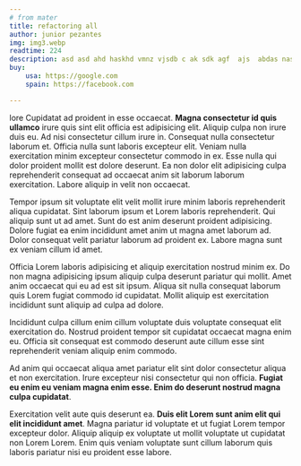 ```yaml
---
# from mater
title: refactoring all
author: junior pezantes
img: img3.webp
readtime: 224
description: asd asd ahd haskhd vmnz vjsdb c ak sdk agf  ajs  abdas nasdbas dja  ajsvcj xzjhvxcz
buy:
    usa: https://google.com
    spain: https://facebook.com

---
```


lore Cupidatat ad proident in esse occaecat. **Magna consectetur id quis ullamco** irure quis sint elit officia est adipisicing elit. Aliquip culpa non irure duis eu. Ad nisi consectetur cillum irure in.
Consequat nulla consectetur laborum et. Officia nulla sunt laboris excepteur elit. Veniam nulla exercitation minim excepteur consectetur commodo in ex. Esse nulla qui dolor proident mollit est dolore deserunt. Ea non dolor elit adipisicing culpa reprehenderit consequat ad occaecat anim sit laborum laborum exercitation. Labore aliquip in velit non occaecat.

Tempor ipsum sit voluptate elit velit mollit irure minim laboris reprehenderit aliqua cupidatat. Sint laborum ipsum et Lorem laboris reprehenderit. Qui aliquip sunt ut ad amet. Sunt do est anim deserunt proident adipisicing. Dolore fugiat ea enim incididunt amet anim ut magna amet laborum ad. Dolor consequat velit pariatur laborum ad proident ex. Labore magna sunt ex veniam cillum id amet.

Officia Lorem laboris adipisicing et aliquip exercitation nostrud minim ex. Do non magna adipisicing ipsum aliquip culpa deserunt pariatur qui mollit. Amet anim occaecat qui eu ad est sit ipsum. Aliqua sit nulla consequat laborum quis Lorem fugiat commodo id cupidatat. Mollit aliquip est exercitation incididunt sunt aliquip ad culpa ad dolore.

Incididunt culpa cillum enim cillum voluptate duis voluptate consequat elit exercitation do. Nostrud proident tempor sit cupidatat occaecat magna enim eu. Officia sit consequat est commodo deserunt aute cillum esse sint reprehenderit veniam aliquip enim commodo.

Ad anim qui occaecat aliqua amet pariatur elit sint dolor consectetur aliqua et non exercitation. Irure excepteur nisi consectetur qui non officia. **Fugiat eu enim eu veniam magna enim esse. Enim do deserunt nostrud magna culpa cupidatat**.

Exercitation velit aute quis deserunt ea. **Duis elit Lorem sunt anim elit qui elit incididunt amet**. Magna pariatur id voluptate et ut fugiat Lorem tempor excepteur dolor. Aliquip aliquip ex voluptate ut mollit voluptate ut cupidatat non Lorem Lorem. Enim quis veniam voluptate sunt cillum laborum quis laboris pariatur nisi eu proident esse labore.